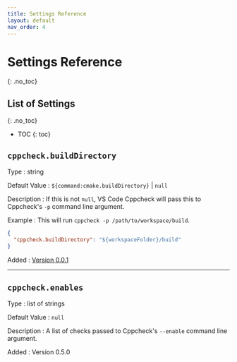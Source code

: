 ```yaml
---
title: Settings Reference
layout: default
nav_order: 4
---
```


<!-- Jekyll and Github Pages process this file into a website. Markdown lint -->
<!-- incorrectly claims the document has multiple top-level headings. I      -->
<!-- assume it confuses the Jekyll configuration above for a heading.        -->
<!-- markdownlint-disable single-h1 -->

# Settings Reference <!-- markdownlint-disable-line blanks-around-headers -->
{: .no_toc}

## List of Settings  <!-- markdownlint-disable-line blanks-around-headers -->
{: .no_toc}

- TOC
{: toc}

## `cppcheck.buildDirectory`

Type
: string

Default Value
: `${command:cmake.buildDirectory}` \| `null`

Description
: If this is not `null`, VS Code Cppcheck will pass this to Cppcheck's `-p`
  command line argument.

Example
: This will run `cppcheck -p /path/to/workspace/build`.

  ```json
  {
    "cppcheck.buildDirectory": "${workspaceFolder}/build"
  }
  ```

Added
: [Version 0.0.1]()

---

## `cppcheck.enables`

Type
: list of strings

Default Value
: `null`

Description
: A list of checks passed to Cppcheck's `--enable` command line argument.

Added
: Version 0.5.0
